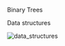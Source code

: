 Binary Trees

Data structures 

![data_structures](https://github.com/user-attachments/assets/f9b30c11-770c-4d14-aa38-5a3f64152beb)

